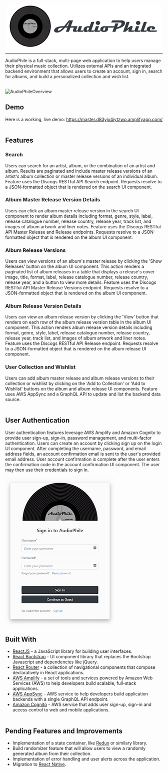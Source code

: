 <p align='center'>
    <img src='src/assets/audiophile_markdown-logo.png' alt='AudioPhile logo' />
</p>

---

AudioPhile is a full-stack, multi-page web application to help users manage their physical music collection. Utilizes external APIs and an integrated backend environment that allows users to create an account, sign in, search for albums, and build a personalized collection and wish list.
<br></br>

![AudioPhileOverview](src/assets/audiophile-overview.gif)

## **Demo**
Here is a working, live demo: https://master.d83yjx4iytzwo.amplifyapp.com/
<br></br>

## **Features**
### **Search**
Users can search for an artist, album, or the combination of an artist and album. Results are paginated and include master release versions of an artist's album collection or master release versions of an individual album. Feature uses the Discogs RESTful API Search endpoint. Requests resolve to a JSON-formatted object that is rendered on the search UI component.

### **Album Master Release Version Details**
Users can click an album master release version in the search UI component to render album details including format, genre, style, label, release catalogue number, release country, release year, track list, and images of album artwork and liner notes. Feature uses the Discogs RESTful API Master Release and Release endpoints. Requests resolve to a JSON-formatted object that is rendered on the album UI component.

### **Album Release Versions**
Users can view versions of an album's master release by clicking the 'Show Releases' button on the album UI component. This action renders a paginated list of album releases in a table that displays a release's cover image, title, format, label, release catalogue number, release country, release year, and a button to view more details. Feature uses the Discogs RESTful API Master Release Versions endpoint. Requests resolve to a JSON-formatted object that is rendered on the album UI component.

### **Album Release Version Details**
Users can view an album release version by clicking the 'View' button that renders on each row of the album release version table in the album UI component. This action renders album release version details including format, genre, style, label, release catalogue number, release country, release year, track list, and images of album artwork and liner notes. Feature uses the Discogs RESTful API Release endpoint. Requests resolve to a JSON-formatted object that is rendered on the album release UI component.

### **User Collection and Wishlist**
Users can add album master release and album release versions to their collection or wishlist by clicking on the 'Add to Collection' or 'Add to Wishlist' buttons on the album and album release UI components. Feature uses AWS AppSync and a GraphQL API to update and list the backend data source.
<br></br>

## **User Authentication**
User authentication features leverage AWS Amplify and Amazon Cognito to provide user sign-up, sign-in, password management, and multi-factor authentication. Users can create an account by clicking sign up on the login UI component. After completing the username, password, and email address fields, an account confirmation email is sent to the user's provided email address. User account confirmation is complete after the user enters the confirmation code in the account confirmation UI component. The user may then use their credentials to sign in.

![AudioPhileSignUp](src/assets/audiophile-signup.gif)

## **Built With**
* [ReactJS](https://reactjs.org/) - a JavaScript library for building user interfaces.
* [React Bootstrap](https://react-bootstrap.github.io/) - UI component library that replaces the Bootstrap Javascript and dependencies like jQuery.
* [React Router](https://reactrouter.com/) - a collection of navigational components that compose declaratively in React applications.
* [AWS Amplify](https://aws.amazon.com/amplify/) - a set of tools and services powered by Amazon Web Services (AWS) to help developers build scalable, full-stack applications.
* [AWS AppSync](https://aws.amazon.com/appsync/) - AWS service to help developers build application backends with a single GraphQL API endpoint.
* [Amazon Cognito](https://aws.amazon.com/cognito/) -  AWS service that adds user sign-up, sign-in and access control to web and mobile applications.
<br></br>

## **Pending Features and Improvements**
* Implementation of a state container, like [Redux](https://redux.js.org/) or similary library.
* Build randomizer feature that will allow users to view a randomly generated album from their collection.
* Implementation of error handling and user alerts across the application.
* Migration to [React Native](https://reactnative.dev/).


